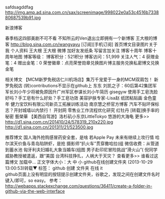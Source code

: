 
safdsagddfag
http://img.amp.ad.sina.com.cn/sax/screenimage/998022e0a53c4516b733880687539b91.jpg


新浪博客

春季档这四部美剧不可不看
不知所云的Ven退出立即拥有一个新博客
王大根的博客
http://blog.sina.com.cn/wangyayu [订阅][手机订阅]
首页博文目录图片关于我
个人资料
王大根
王大根
微博
加好友发纸条
写留言加关注
博客十周年
博客十周年地图
博客等级：
博客积分：521积分
博客访问：51,999
关注人气：4
获赠金笔：4
赠出金笔：0
荣誉徽章：点亮荣誉勋章兑换图片博主服务兑换私密博文兑换金笔

相关博文
【MCM新罗免税店仁川机场店】集万千宠爱于一身的MCM双肩包！
新罗免税店
(转)contributions不显示在github上
东东
刘凯之子：60后第42集团军军长刘小午少将被免原因升广州军区参谋长刘小午简历
gisegyw
使用手工皂洗脸好吗？手工皂有什么好处？手工皂功效
美容护肤专家-Lisa赵
纸团粘贴画
金色童年
健力宝饮料有限公司新员工拓展训练活动
南京慧之桥官方博客
汽车不贴环保标志？开封城墙以内禁行！
开封网
零售业工作流程优化研究
红牡丹
[转载]换手率的秘密
藝榮華
【美西自驾游】洛杉矶小东京LittleTokyo
悠游的大海龟
更多>>
http://d1.sina.com.cn/201410/24/578319_210x220.jpg
http://d1.sina.com.cn/201311/21/523500.jpg

推荐博文
国人海外抢购感冒药安全套，是啥
若Apple Pay
未来有继续上攻行情
哈尔滨天价鱼与青岛陷阱虾，是抢
摄影师“扒火车”贯穿撒哈拉(组
微信收费：从管道到蓄水池
匈牙利夫妇婚礼大象当婚车(组图
男子赴印尼冒险挑战“滑火山”(
倪同学威胁教授被遣返，跟“美国
台湾科技挣扎，人祸大于天灾？
查看更多>>
谁看过这篇博文
加载中…
正文字体大小：大 中 小
github在线创建文件夹 (2013-10-29 13:00:53)转载▼
标签： github 创建 文件夹 在线 it 	
github页面上没有明显的按钮提示创建文件夹，谷歌之，发现之间在创建文件名时键入/即可，so easy。
参考：http://webapps.stackexchange.com/questions/36411/create-a-folder-in-github-via-the-web-interface

